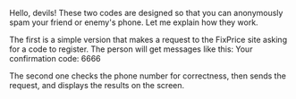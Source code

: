 Hello, devils! 
These two codes are designed so that you can anonymously spam your friend or enemy's phone. Let me explain how they work.

The first is a simple version that makes a request to the FixPrice site asking for a code to register. The person will get messages like this: 
Your confirmation code: 6666

The second one checks the phone number for correctness, then sends the request, and displays the results on the screen.

